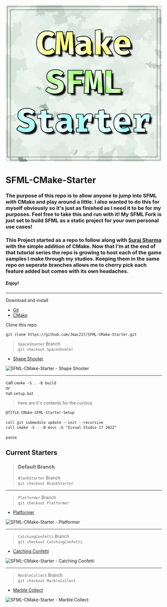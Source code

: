 ![SFML-CMake-Starter](https://raw.githubusercontent.com/Jmac217/SFML-CMake-Starter/BlankStarter/Resources/CMakeSFMLStarter.png "SFML-CMake-Starter")

# SFML-CMake-Starter

### The purpose of this repo is to allow anyone to jump into SFML *with* CMake and play around a little. I also wanted to do this for myself obviously so it's just as finished as I need it to be for my purposes. Feel free to take this and run with it! My SFML Fork is just set to build SFML as a static project for your own personal use cases!

### This Project started as a repo to follow along with [Suraj Sharma](https://www.youtube.com/playlist?list=PL6xSOsbVA1eb_QqMTTcql_3PdOiE928up) with the simple addition of CMake. Now that I'm at the end of that tutorial series the repo is growing to host each of the game samples I make through my studies. Keeping them in the same repo on seperate branches allows me to cherry pick each feature added but comes with its own headaches.

##### Enjoy!

<hr/>

Download and install  
* [Git](https://git-scm.com/downloads)
* [CMake](https://cmake.org/download/)

Clone this repo
```
git clone https://github.com/Jmac217/SFML-CMake-Starter.git
```

> `SpaceShooter` Branch  
> `git checkout SpaceShooter`  
* [Shape Shooter](https://youtu.be/V2PyRu0lt9U)  

![SFML-CMake-Starter - Shape Shooter](https://i3.ytimg.com/vi/V2PyRu0lt9U/hqdefault.jpg "SFML-CMake-Starter - Shape Shooter")

<hr/>

call `cmake -S . -B build`  
*or*  
run `setup.bat`
> here are it's contents for the curious
```
@TITLE CMake-SFML-Starter-Setup

call git submodule update --init --recursive
call cmake -S . -B msvc -G "Visual Studio 17 2022"

pause
```
## Current Starters

> ### Default Branch
> `BlankStarter` Branch  
> `git checkout BlankStarter`

<hr/>

> `Platformer` Branch  
> `git checkout Platformer`
* [Platformer](https://youtu.be/v4phNDx_Jdo)  

![SFML-CMake-Starter - Platformer](https://i3.ytimg.com/vi/v4phNDx_Jdo/maxresdefault.jpg "SFML-CMake-Starter - Platformer")

<hr/>

> `CatchingConfetti` Branch  
> `git checkout CatchingConfetti`
* [Catching Confetti](https://youtu.be/NGNrAu0GZV0)  

![SFML-CMake-Starter - Catching Confetti](https://i3.ytimg.com/vi/NGNrAu0GZV0/hqdefault.jpg "SFML-CMake-Starter - Catching Confetti")  

<hr/>

> `MarbleCollect` Branch  
> `git checkout MarbleCollect`
* [Marble Collect](https://youtu.be/aNrEoSC1PGc)  

![SFML-CMake-Starter - Marble Collect](https://i3.ytimg.com/vi/aNrEoSC1PGc/hqdefault.jpg "SFML-CMake-Starter - Marble Collect")